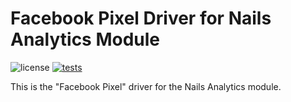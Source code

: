 # Facebook Pixel Driver for Nails Analytics Module

![license](https://img.shields.io/badge/license-MIT-green.svg)
[![tests](https://github.com/nails/driver-analytics-fbpixel/actions/workflows/build_and_test.yml/badge.svg)](https://github.com/nails/driver-analytics-fbpixel/actions)

This is the "Facebook Pixel" driver for the Nails Analytics module.
